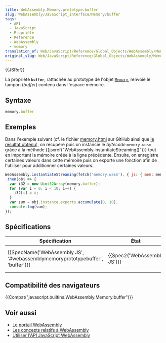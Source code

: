 ```yaml
---
title: WebAssembly.Memory.prototype.buffer
slug: WebAssembly/JavaScript_interface/Memory/buffer
tags:
  - API
  - JavaScript
  - Propriété
  - Reference
  - WebAssembly
  - memory
translation_of: Web/JavaScript/Reference/Global_Objects/WebAssembly/Memory/buffer
original_slug: Web/JavaScript/Reference/Global_Objects/WebAssembly/Memory/buffer
---
```

{{JSRef}}

La propriété **`buffer`**, rattachée au prototype de l'objet [`Memory`](/fr/docs/Web/JavaScript/Reference/Objets_globaux/WebAssembly/Memory), renvoie le tampon (_buffer_) contenu dans l'espace mémoire.

## Syntaxe

```js
memory.buffer
```

## Exemples

Dans l'exemple suivant (cf. le fichier [memory.html](https://github.com/mdn/webassembly-examples/blob/master/js-api-examples/memory.html) sur GitHub ainsi que [le résultat obtenu](https://mdn.github.io/webassembly-examples/js-api-examples/memory.html)), on récupère puis on instancie le _bytecode_ `memory.wasm` grâce à la méthode {{jsxref("WebAssembly.instantiateStreaming()")}} tout en important la mémoire créée à la ligne précédente. Ensuite, on enregistre certaines valeurs dans cette mémoire puis on exporte une fonction afin de l'utiliser pour additionner certaines valeurs.

```js
WebAssembly.instantiateStreaming(fetch('memory.wasm'), { js: { mem: memory } })
.then(obj => {
  var i32 = new Uint32Array(memory.buffer);
  for (var i = 0; i < 10; i++) {
    i32[i] = i;
  }
  var sum = obj.instance.exports.accumulate(0, 10);
  console.log(sum);
});
```

## Spécifications

| Spécification                                                                                            | État                                 | Commentaires                                       |
| -------------------------------------------------------------------------------------------------------- | ------------------------------------ | -------------------------------------------------- |
| {{SpecName('WebAssembly JS', '#webassemblymemoryprototypebuffer', 'buffer')}} | {{Spec2('WebAssembly JS')}} | Brouillon de définition initiale pour WebAssembly. |

## Compatibilité des navigateurs

{{Compat("javascript.builtins.WebAssembly.Memory.buffer")}}

## Voir aussi

- [Le portail WebAssembly](/fr/docs/WebAssembly)
- [Les concepts relatifs à WebAssembly](/fr/docs/WebAssembly/Concepts)
- [Utiliser l'API JavaScript WebAssembly](/fr/docs/WebAssembly/Using_the_JavaScript_API)
